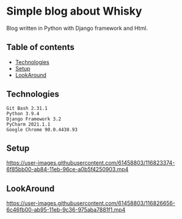 # Simple blog about Whisky
Blog written in Python with Django framework and Html.
## Table of contents
* [Technologies](#technologies)
* [Setup](#setup)
* [LookAround](#lookAround)


## Technologies
```
Git Bash 2.31.1  
Python 3.9.4  
Django Framework 3.2
PyCharm 2021.1.1  
Google Chrome 90.0.4430.93  
```
## Setup
https://user-images.githubusercontent.com/61458803/116823374-6f85bb00-ab84-11eb-96ce-a0b5f4250903.mp4

## LookAround
https://user-images.githubusercontent.com/61458803/116826656-6c46fb00-ab95-11eb-9c36-975aba7881f1.mp4



